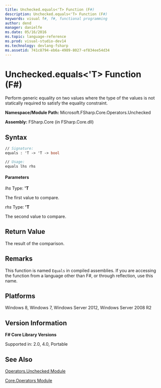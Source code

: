 ```yaml
---
title: Unchecked.equals<'T> Function (F#)
description: Unchecked.equals<'T> Function (F#)
keywords: visual f#, f#, functional programming
author: dend
manager: danielfe
ms.date: 05/16/2016
ms.topic: language-reference
ms.prod: visual-studio-dev14
ms.technology: devlang-fsharp
ms.assetid: 741c8794-eb6a-4989-8027-ef834ee54d34 
---
```


# Unchecked.equals<'T> Function (F#)

Perform generic equality on two values where the type of the values is not statically required to satisfy the equality constraint.

**Namespace/Module Path:** Microsoft.FSharp.Core.Operators.Unchecked

**Assembly:** FSharp.Core (in FSharp.Core.dll)


## Syntax

```fsharp
// Signature:
equals : 'T -> 'T -> bool

// Usage:
equals lhs rhs
```

#### Parameters
*lhs*
Type: **'T**


The first value to compare.


*rhs*
Type: **'T**


The second value to compare.


## Return Value

The result of the comparison.

## Remarks
This function is named `Equals` in compiled assemblies. If you are accessing the function from a language other than F#, or through reflection, use this name.


## Platforms
Windows 8, Windows 7, Windows Server 2012, Windows Server 2008 R2


## Version Information
**F# Core Library Versions**

Supported in: 2.0, 4.0, Portable

## See Also
[Operators.Unchecked Module](Operators.Unchecked-Module-%5BFSharp%5D.md)

[Core.Operators Module](Core.Operators-Module-%5BFSharp%5D.md)
